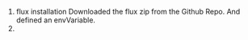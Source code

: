 1. flux installation
   Downloaded the flux zip from the Github Repo. And defined an envVariable.
2. 
